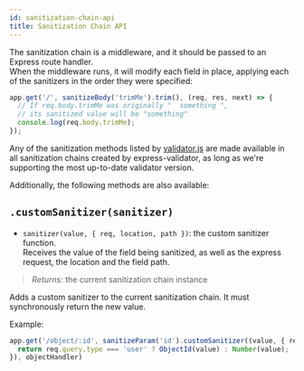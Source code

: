 ```yaml
---
id: sanitization-chain-api
title: Sanitization Chain API
---
```


The sanitization chain is a middleware, and it should be passed to an Express route handler.  
When the middleware runs, it will modify each field in place, applying each of the sanitizers in the order they were specified:

```js
app.get('/', sanitizeBody('trimMe').trim(), (req, res, next) => {
  // If req.body.trimMe was originally "  something ",
  // its sanitized value will be "something"
  console.log(req.body.trimMe);
});
```

Any of the sanitization methods listed by [validator.js](https://github.com/chriso/validator.js) are made available in all sanitization chains created by express-validator, as long as we're supporting the most up-to-date validator version.

Additionally, the following methods are also available:

## `.customSanitizer(sanitizer)`
- `sanitizer(value, { req, location, path })`: the custom sanitizer function.  
  Receives the value of the field being sanitized, as well as the express request, the location and the field path.
> *Returns:* the current sanitization chain instance

Adds a custom sanitizer to the current sanitization chain. It must synchronously return the new value.

Example:

```js
app.get('/object/:id', sanitizeParam('id').customSanitizer((value, { req }) => {
  return req.query.type === 'user' ? ObjectId(value) : Number(value);
}), objectHandler)
```